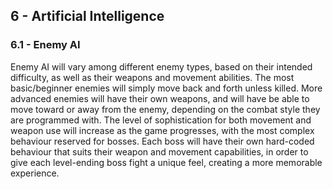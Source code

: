 ## 6 - Artificial Intelligence ##

### 6.1 - Enemy AI ###

Enemy AI will vary among different enemy types, based on their intended difficulty, as well as their weapons and movement abilities.
The most basic/beginner enemies will simply move back and forth unless killed. More advanced enemies will have their own weapons,
and will have be able to move toward or away from the enemy, depending on the combat style they are programmed with.
The level of sophistication for both movement and weapon use will increase as the game progresses, with the most complex behaviour
reserved for bosses. Each boss will have their own hard-coded behaviour that suits their weapon and movement capabilities, 
in order to give each level-ending boss fight a unique feel, creating a more memorable experience.
